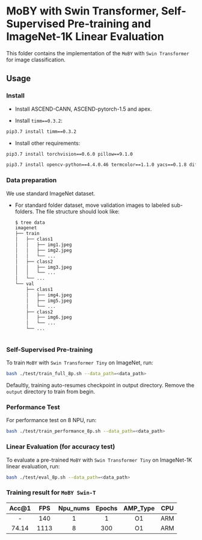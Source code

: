 # MoBY with Swin Transformer, Self-Supervised Pre-training and ImageNet-1K Linear Evaluation

This folder contains the implementation of the `MoBY` with `Swin Transformer` for image classification.

## Usage

### Install

- Install ASCEND-CANN, ASCEND-pytorch-1.5 and apex.

- Install `timm==0.3.2`:

```bash
pip3.7 install timm==0.3.2
```

- Install other requirements:

```bash
pip3.7 install torchvision==0.6.0 pillow==9.1.0
```

```bash
pip3.7 install opencv-python==4.4.0.46 termcolor==1.1.0 yacs==0.1.8 diffdist
```

### Data preparation

We use standard ImageNet dataset.

- For standard folder dataset, move validation images to labeled sub-folders. The file structure should look like:
  ```bash
  $ tree data
  imagenet 
  ├── train
  │   ├── class1
  │   │   ├── img1.jpeg
  │   │   ├── img2.jpeg
  │   │   └── ...
  │   ├── class2
  │   │   ├── img3.jpeg
  │   │   └── ...
  │   └── ...
  └── val
      ├── class1
      │   ├── img4.jpeg
      │   ├── img5.jpeg
      │   └── ...
      ├── class2
      │   ├── img6.jpeg
      │   └── ...
      └── ...
 
  ```

### Self-Supervised Pre-training

To train `MoBY` with `Swin Transformer Tiny` on ImageNet, run:

```bash
bash ./test/train_full_8p.sh --data_path=<data_path>
```
Defaultly, training auto-resumes checkpoint in output directory. Remove the `output` directory to train from begin.

### Performance Test
For performance test on 8 NPU, run:

```bash
bash ./test/train_performance_8p.sh --data_path=<data_path>
```

### Linear Evaluation (for accuracy test)

To evaluate a pre-trained `MoBY` with `Swin Transformer Tiny` on ImageNet-1K linear evaluation, run:

```bash
bash ./test/eval_8p.sh --data_path=<data_path>
```

### Training result for `MoBY Swin-T`

| Acc@1    | FPS       | Npu_nums | Epochs   | AMP_Type | CPU |
| :------: | :------:  | :------: | :------: | :------: |:------:|
| -        | 140      | 1        | 1        | O1       | ARM |
| 74.14    | 1113      | 8        | 300      | O1       | ARM |